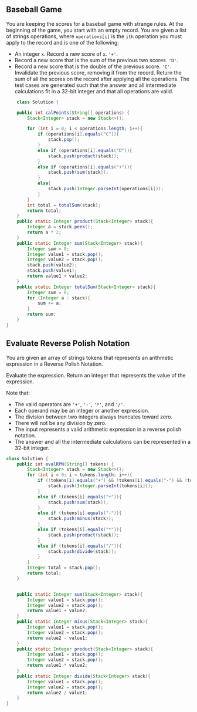 ## Baseball Game
You are keeping the scores for a baseball game with strange rules. At the beginning of the game, you start with an empty record.
You are given a list of strings operations, where `operations[i]` is the `ith` operation you must apply to the record and is one of the following:

- An integer ```x```.
  Record a new score of ```x```.
  ```'+'```.
- Record a new score that is the sum of the previous two scores.
  ```'D'```.
- Record a new score that is the double of the previous score.
  ```'C'```.
  Invalidate the previous score, removing it from the record.
  Return the sum of all the scores on the record after applying all the operations.
The test cases are generated such that the answer and all intermediate calculations fit in a 32-bit integer and that all operations are valid.

```java
    class Solution {

    public int calPoints(String[] operations) {
        Stack<Integer> stack = new Stack<>();

        for (int i = 0; i < operations.length; i++){
            if (operations[i].equals("C")){
                stack.pop();
            }
            else if (operations[i].equals("D")){
                stack.push(product(stack));
            }
            else if (operations[i].equals("+")){
                stack.push(sum(stack));
            }
            else{
                stack.push(Integer.parseInt(operations[i]));
            }
        }
        int total = totalSum(stack);
        return total;
    }
    public static Integer product(Stack<Integer> stack){
        Integer a = stack.peek();
        return a * 2;
    }
    public static Integer sum(Stack<Integer> stack){
        Integer sum = 0;
        Integer value1 = stack.pop();
        Integer value2 = stack.pop();
        stack.push(value2);
        stack.push(value1);
        return value1 + value2;
    }
    public static Integer totalSum(Stack<Integer> stack){
        Integer sum = 0;
        for (Integer a : stack){
            sum += a;
        }
        return sum;
    }
}
```
## Evaluate Reverse Polish Notation

You are given an array of strings tokens that represents an arithmetic expression in a Reverse Polish Notation.

Evaluate the expression. Return an integer that represents the value of the expression.

Note that:

- The valid operators are ```'+'```, ```'-'```, ```'*'```, and ```'/'```.
- Each operand may be an integer or another expression.
- The division between two integers always truncates toward zero.
- There will not be any division by zero.
- The input represents a valid arithmetic expression in a reverse polish notation.
- The answer and all the intermediate calculations can be represented in a 32-bit integer.

```java
class Solution {
    public int evalRPN(String[] tokens) {
        Stack<Integer> stack = new Stack<>();
        for (int i = 0; i < tokens.length; i++){
            if (!tokens[i].equals("+") && !tokens[i].equals("-") && !tokens[i].equals("*") && !tokens[i].equals("/")){
                stack.push(Integer.parseInt(tokens[i]));
            }
            else if (tokens[i].equals("+")){
                stack.push(sum(stack));
            }
            else if (tokens[i].equals("-")){
                stack.push(minus(stack));
            }
            else if (tokens[i].equals("*")){
                stack.push(product(stack));
            }
            else if (tokens[i].equals("/")){
                stack.push(divide(stack));
            }
        }
        Integer total = stack.pop();
        return total;
    }


    public static Integer sum(Stack<Integer> stack){
        Integer value1 = stack.pop();
        Integer value2 = stack.pop();
        return value1 + value2;
    }
    public static Integer minus(Stack<Integer> stack){
        Integer value1 = stack.pop();
        Integer value2 = stack.pop();  
        return value2 - value1;      
    }
    public static Integer product(Stack<Integer> stack){
        Integer value1 = stack.pop();
        Integer value2 = stack.pop(); 
        return value1 * value2;       
    }
    public static Integer divide(Stack<Integer> stack){
        Integer value1 = stack.pop();
        Integer value2 = stack.pop();  
        return value2 / value1;      
    }
}
```
